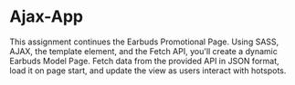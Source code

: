 # Ajax-App
This assignment continues the Earbuds Promotional Page. Using SASS, AJAX, the template element, and the Fetch API, you'll create a dynamic Earbuds Model Page. Fetch data from the provided API in JSON format, load it on page start, and update the view as users interact with hotspots.
